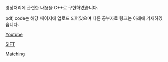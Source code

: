 영상처리에 관련한 내용을 C++로 구현하였습니다.

pdf, code는 해당 페이지에 업로드 되어있으며 다른 공부자료 링크는 아래에 기재하겠습니다.

[Youtube](https://www.youtube.com/playlist?list=PLtz07FHlnS2KtSwb2IPFS94U7mtJ9uGJC)

[SIFT](https://leeward-substance-d17.notion.site/SIFT-3fa5b7f6e09346f9a77e9f4345905078) 

[Matching](https://leeward-substance-d17.notion.site/Matching-ff53081f54604ceab83b105d282fb8ec?pvs=74)
